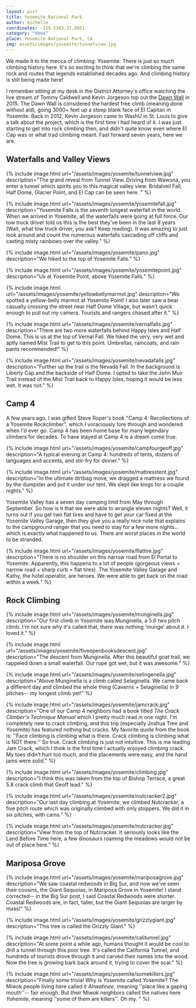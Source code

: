 ```yaml
---
layout: post
title: Yosemite National Park
author: michelle
coordinates: -119.5383,37.8651
category: "done"
place: Yosemite National Park, CA
img: assets/images/yosemite/tunnelview.jpg
---
```


We made it to the mecca of climbing: Yosemite. There is just so much climbing history here. It's so exciting to think that we're climbing the same rock and routes that legends established decades ago. And climbing history is still being made here!

I remember sitting at my desk in the District Attorney's office watching the live stream of Tommy Caldwell and Kevin Jorgeson top out the [Dawn Wall](https://www.dawnwall-film.com/) in 2015. The Dawn Wall is considered the hardest free climb (meaning done without aid), going 3000+ feet up a steep blank face of El Capitan in Yosemite. Back in 2012, Kevin Jorgeson came to WashU in St. Louis to give a talk about the project, which is the first time I had heard of it. I was just starting to get into rock climbing then, and didn't quite know even where El Cap was or what trad climbing meant. Fast forward seven years, here we are.

## Waterfalls and Valley Views

{% include image.html url="/assets/images/yosemite/tunnelview.jpg" description="The grand reveal from Tunnel View. Driving from Wawona, you enter a tunnel which spirits you to this magical valley view. Bridalveil Fall, Half Dome, Glacier Point, and El Cap can be seen here. " %}

{% include image.html url="/assets/images/yosemite/yosemitefall.jpg" description="Yosemite Falls is the seventh longest waterfall in the world. When we arrived in Yosemite, all the waterfalls were going at full force. Our tow truck driver told us this is the best they've been in the last 8 years (Wait, what tow truck driver, you ask? Keep reading). It was amazing to just look around and count the numerous waterfalls cascading off cliffs and casting misty rainbows over the valley." %}

{% include image.html url="/assets/images/yosemite/pano.jpg" description="We hiked to the top of Yosemite Falls." %}

{% include image.html url="/assets/images/yosemite/yosemitepoint.jpg" description="Us at Yosemite Point, above Yosemite Falls." %}

{% include image.html url="/assets/images/yosemite/yellowbellymarmot.jpg" description="We spotted a yellow-belly marmot at Yosemite Point! I also later saw a bear casually crossing the street near Half Dome Village, but wasn't quick enough to pull out my camera. Tourists and rangers chased after it." %}

{% include image.html url="/assets/images/yosemite/vernalfalls.jpg" description="There are two more waterfalls behind Happy Isles and Half Dome. This is us at the top of Vernal Fall. We hiked the very, very wet and aptly named Mist Trail to get to this point. Umbrellas, raincoats, and rain pants recommended!" %}

{% include image.html url="/assets/images/yosemite/nevadafalls.jpg" description="Further up the trail is the Nevada Fall. In the background is Liberty Cap and the backside of Half Dome. I opted to take the John Muir Trail instead of the Mist Trail back to Happy Isles, hoping it would be less wet. It was not." %}

## Camp 4

A few years ago, I was gifted Steve Roper's book "Camp 4: Recollections of a Yosemite Rockclimber", which I voraciously tore through and wondered when I'd ever go. Camp 4 has been home base for many legendary climbers for decades. To have stayed at Camp 4 is a dream come true.

{% include image.html url="/assets/images/yosemite/campfourgeoff.jpg" description="A typical evening at Camp 4: hundreds of tents, dozens of languages and accents, and stir-fry for dinner." %}

{% include image.html url="/assets/images/yosemite/mattresstent.jpg" description="In the ultimate dirtbag move, we dragged a mattress we found by the dumpster and put it under our tent. We slept like kings for a couple nights." %}

Yosemite Valley has a seven day camping limit from May through September. So how is it that we were able to wrangle eleven nights? Well, it turns out if you get two flat tires and have to get your car fixed at the Yosemite Valley Garage, then they give you a really nice note that explains to the campground ranger that you need to stay for a few more nights... which is exactly what happened to us. There are worst places in the world to be stranded.

{% include image.html url="/assets/images/yosemite/flattire.jpg" description="There is no shoulder on this narrow road from El Portal to Yosemite. Apparently, this happens to a lot of people (gorgeous views + narrow road + sharp curb = flat tires). The Yosemite Valley Garage and Kathy, the hotel operator, are heroes. We were able to get back on the road within a week." %}

## Rock Climbing

{% include image.html url="/assets/images/yosemite/munginella.jpg" description="Our first climb in Yosemite was Munginella, a 5.6 two pitch climb. I'm not sure why it's called that, there was nothing 'munge' about it. I loved it." %}

{% include image.html url="/assets/images/yosemite/fiveopenbooksdescent.jpg" description="The descent from Munginella. After this beautiful goat trail, we rappeled down a small waterfall. Our rope got wet, but it was awesome." %}

{% include image.html url="/assets/images/yosemite/selingenella.jpg" description="Above Munginella is a climb called Selaginella. We came back a different day and climbed the whole thing (Caverns + Selaginella) in 9 pitches-- my longest climb yet!" %}

{% include image.html url="/assets/images/yosemite/jamcrack.jpg" description="One of our Camp 4 neighbors had a book titled <i>The Crack Climber's Technique Manual</i> which I pretty much read in one night. I'm completely new to crack climbing, and this trip (especially Joshua Tree and Yosemite) has featured nothing but cracks. My favorite quote from the book is: ''Face climbing is climbing what is there. Crack climbing is climbing what is NOT there.'' So true. Crack climbing is just not intuitive. This is me leading Jam Crack, which I think is the first time I actually enjoyed climbing crack. My toes didn't hurt too much, and the placements were easy, and the hand jams were solid." %}

{% include image.html url="/assets/images/yosemite/climbing.jpg" description="I think this was taken from the top of Bishop Terrace, a great 5.8 crack climb that Geoff lead." %}

{% include image.html url="/assets/images/yosemite/nutcracker2.jpg" description="Our last day climbing at Yosemite, we climbed Nutcracker, a five pitch route which was originally climbed with only stoppers. We did it in six pitches, with cams." %}

{% include image.html url="/assets/images/yosemite/nutcracker.jpg" description="View from the top of Nutcracker. It seriously looks like the Land Before Time here, a few dinosaurs roaming the meadows would not be out of place here." %}

## Mariposa Grove

{% include image.html url="/assets/images/yosemite/mariposagrove.jpg" description="We saw coastal redwoods in Big Sur, and now we've seen their cousins, the Giant Sequoias, in Mariposa Grove in Yosemite! I stand corrected-- in the Big Sur post, I said Coastal Redwoods were shorter. Coastal Redwoods are, in fact, taller, but the Giant Sequoias are larger by mass!" %}

{% include image.html url="/assets/images/yosemite/grizzlygiant.jpg" description="This tree is called the Grizzly Giant." %}

{% include image.html url="/assets/images/yosemite/calitunnel.jpg" description="At some point a while ago, humans thought it would be cool to drill a tunnel through this poor tree. It's called the California Tunnel, and hundreds of tourists drove through it and carved their names into the wood. Now the tree is growing bark back around it, trying to cover the scar." %}

{% include image.html url="/assets/images/yosemite/somekillers.jpg" description="Finally some trivia! Why is Yosemite called Yosemite? The Miwok people living here called it <i>Ahwahnee</i>, meaning ''place like a gaping mouth''-- fair enough. But their Miwok neighbors called the natives here <i>Yohemite</i>, meaning ''some of them are killers''. Oh my. " %}